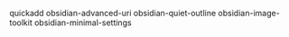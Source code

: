 quickadd
obsidian-advanced-uri
obsidian-quiet-outline
obsidian-image-toolkit
obsidian-minimal-settings